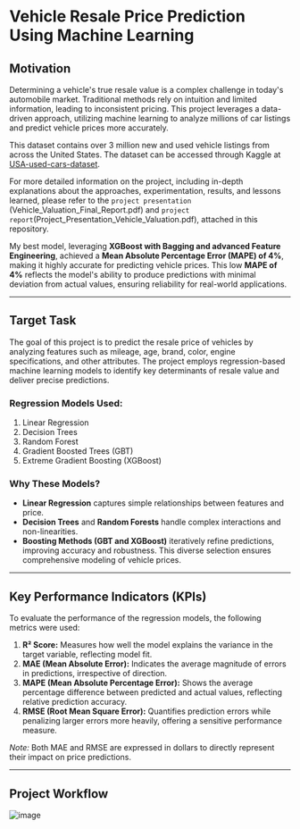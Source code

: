 # Vehicle Resale Price Prediction Using Machine Learning

## Motivation
Determining a vehicle's true resale value is a complex challenge in today's automobile market. Traditional methods rely on intuition and limited information, leading to inconsistent pricing. This project leverages a data-driven approach, utilizing machine learning to analyze millions of car listings and predict vehicle prices more accurately.

This dataset contains over 3 million new and used vehicle listings from across the United States. The dataset can be accessed through Kaggle at [USA-used-cars-dataset](https://www.kaggle.com/datasets/ananaymital/us-used-cars-dataset).

For more detailed information on the project, including in-depth explanations about the approaches, experimentation, results, and lessons learned, please refer to the `project presentation` (Vehicle_Valuation_Final_Report.pdf) and `project report`(Project_Presentation_Vehicle_Valuation.pdf), attached in this repository.

My best model, leveraging **XGBoost with Bagging and advanced Feature Engineering**, achieved a **Mean Absolute Percentage Error (MAPE) of 4%**, making it highly accurate for predicting vehicle prices. This low **MAPE of 4%** reflects the model's ability to produce predictions with minimal deviation from actual values, ensuring reliability for real-world applications.


---

## Target Task
The goal of this project is to predict the resale price of vehicles by analyzing features such as mileage, age, brand, color, engine specifications, and other attributes. The project employs regression-based machine learning models to identify key determinants of resale value and deliver precise predictions.

### Regression Models Used:
1. Linear Regression
2. Decision Trees
3. Random Forest
4. Gradient Boosted Trees (GBT)
5. Extreme Gradient Boosting (XGBoost)

### Why These Models?
- **Linear Regression** captures simple relationships between features and price.
- **Decision Trees** and **Random Forests** handle complex interactions and non-linearities.
- **Boosting Methods (GBT and XGBoost)** iteratively refine predictions, improving accuracy and robustness.
This diverse selection ensures comprehensive modeling of vehicle prices.

---

## Key Performance Indicators (KPIs)
To evaluate the performance of the regression models, the following metrics were used:

1. **R² Score:** Measures how well the model explains the variance in the target variable, reflecting model fit.
2. **MAE (Mean Absolute Error):** Indicates the average magnitude of errors in predictions, irrespective of direction.
3. **MAPE (Mean Absolute Percentage Error):** Shows the average percentage difference between predicted and actual values, reflecting relative prediction accuracy.
4. **RMSE (Root Mean Square Error):** Quantifies prediction errors while penalizing larger errors more heavily, offering a sensitive performance measure.

*Note:* Both MAE and RMSE are expressed in dollars to directly represent their impact on price predictions.

---

## Project Workflow
![image](https://github.com/user-attachments/assets/b040f1e6-c7a4-4610-96f3-68aa286fb2da)


